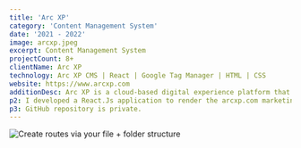 ```yaml
---
title: 'Arc XP'
category: 'Content Management System'
date: '2021 - 2022'
image: arcxp.jpeg
excerpt: Content Management System
projectCount: 8+
clientName: Arc XP
technology: Arc XP CMS | React | Google Tag Manager | HTML | CSS 
website: https://www.arcxp.com
additionDesc: Arc XP is a cloud-based digital experience platform that helps enterprise companies, retail brands and media and entertainment organization create and distribute content, drive digital commerce, and deliver powerful experiences.
p2: I developed a React.Js application to render the arcxp.com marketing website. The application employs the Arc XP content authoring tools and the PageBuilder Fusion engine, a proprietary rendering layer for Arc XP websites.
p3: GitHub repository is private. 
---
```


![Create routes via your file + folder structure](1.jpg)
